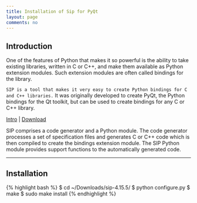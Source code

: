 ```yaml
---
title: Installation of Sip for PyQt
layout: page
comments: no
---
```


Introduction
----------

One of the features of Python that makes it so powerful is the ability to take existing libraries, written in C or C++, and make them available as Python extension modules. Such extension modules are often called bindings for the library.

`SIP is a tool that makes it very easy to create Python bindings for C and C++ libraries.` It was originally developed to create PyQt, the Python bindings for the Qt toolkit, but can be used to create bindings for any C or C++ library.


[Intro](http://www.riverbankcomputing.com/software/sip/intro) | [Download](http://www.riverbankcomputing.com/software/sip/download)


SIP comprises a code generator and a Python module. The code generator processes a set of specification files and generates C or C++ code which is then compiled to create the bindings extension module. The SIP Python module provides support functions to the automatically generated code.

----------

Installation
---------

{% highlight bash %}
$ cd ~/Downloads/sip-4.15.5/
$ python configure.py
$ make
$ sudo make install
{% endhighlight %}
